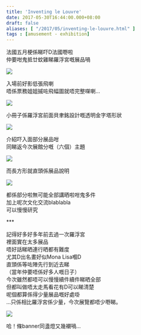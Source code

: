 ```yaml
---
title: 'Inventing le Louvre'
date: 2017-05-30T16:44:00.000+08:00
draft: false
aliases: [ "/2017/05/inventing-le-louvre.html" ]
tags : [amusement - exhibition]
---
```


法國五月梗係睇吓D法國嘢啦  
仲要咁鬼抵廿蚊雞睇羅浮宮嘅展品喎  

[![](https://c1.staticflickr.com/5/4197/34840754951_b71725c07b_z.jpg)](https://c1.staticflickr.com/5/4197/34840754951_b71725c07b_z.jpg)

入場前好影低張飛喇  
唔係票務姐姐摵咗飛幅圖就唔完整㗎喇...  

[![](https://c1.staticflickr.com/5/4234/34323500983_70974c8b15_z.jpg)](https://c1.staticflickr.com/5/4234/34323500983_70974c8b15_z.jpg)

小冊子係羅浮宮前面貝聿銘設計嘅透明金字塔形狀  

[![](https://c1.staticflickr.com/5/4202/34323503033_d61fd05df8_z.jpg)](https://c1.staticflickr.com/5/4202/34323503033_d61fd05df8_z.jpg)

介紹吓入面部分展品咁  
同睇返今次展館分嘅（六個）主題  

[![](https://c1.staticflickr.com/5/4268/34288796474_413ef9e3e4_z.jpg)](https://c1.staticflickr.com/5/4268/34288796474_413ef9e3e4_z.jpg)

而長方形就直頭係展品說明  

[![](https://c1.staticflickr.com/5/4216/35133405915_87bc5dba9d_z.jpg)](https://c1.staticflickr.com/5/4216/35133405915_87bc5dba9d_z.jpg)

都係部分啦無可能全部講晒啦咁鬼多件  
加上呢次文化交流blablabla  
可以慢慢研究  

  

\*\*\*

  
記得好多好多年前去過一次羅浮宮  
裡面實在太多展品  
唔好話睇晒連行晒都有難度  
尤其D出名畫好似Mona Lisa嗰D  
直頭係等咗陣先行到近去睇  
（當年仲要唔係好多人嘅日子）  
今次雖然都唔可以慢慢續件續件睇晒全部  
但都叫做唔太走馬看花有D可以睇清楚  
呢個都算係得少量展品嘅好處啩  
...只係相比羅浮宮係少量，今次展覽都唔少嘢睇。  

[![](https://c1.staticflickr.com/5/4201/34932378666_f5bbe362d0_z.jpg)](https://c1.staticflickr.com/5/4201/34932378666_f5bbe362d0_z.jpg)

哈！條banner同盞燈又幾襯喎...